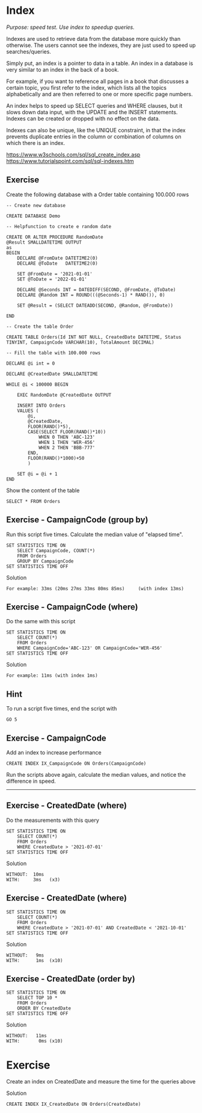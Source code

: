 # Index

*Purpose: speed test. Use index to speedup queries.*

Indexes are used to retrieve data from the database more quickly than otherwise. The users cannot see the indexes, they are just used to speed up searches/queries.

Simply put, an index is a pointer to data in a table. An index in a database is very similar to an index in the back of a book.

For example, if you want to reference all pages in a book that discusses a certain topic, you first refer to the index, which lists all the topics alphabetically and are then referred to one or more specific page numbers.

An index helps to speed up SELECT queries and WHERE clauses, but it slows down data input, with the UPDATE and the INSERT statements. Indexes can be created or dropped with no effect on the data.

Indexes can also be unique, like the UNIQUE constraint, in that the index prevents duplicate entries in the column or combination of columns on which there is an index.

https://www.w3schools.com/sql/sql_create_index.asp
https://www.tutorialspoint.com/sql/sql-indexes.htm

## Exercise


Create the following database with a Order table containing 100.000 rows

	-- Create new database

	CREATE DATABASE Demo

	-- Helpfunction to create e random date

	CREATE OR ALTER PROCEDURE RandomDate
	@Result SMALLDATETIME OUTPUT
	as
	BEGIN
		DECLARE @FromDate DATETIME2(0)
		DECLARE @ToDate   DATETIME2(0)

		SET @FromDate = '2021-01-01' 
		SET @ToDate = '2022-01-01'

		DECLARE @Seconds INT = DATEDIFF(SECOND, @FromDate, @ToDate)
		DECLARE @Random INT = ROUND(((@Seconds-1) * RAND()), 0)

		SET @Result = (SELECT DATEADD(SECOND, @Random, @FromDate))

	END

	-- Create the table Order

	CREATE TABLE Orders(Id INT NOT NULL, CreatedDate DATETIME, Status TINYINT, CampaignCode VARCHAR(10), TotalAmount DECIMAL)

	-- Fill the table with 100.000 rows

	DECLARE @i int = 0

	DECLARE @CreatedDate SMALLDATETIME

	WHILE @i < 100000 BEGIN

		EXEC RandomDate @CreatedDate OUTPUT

		INSERT INTO Orders
		VALUES (
			@i, 
			@CreatedDate, 
			FLOOR(RAND()*5), 
			CASE(SELECT FLOOR(RAND()*10))
				WHEN 0 THEN 'ABC-123'
				WHEN 1 THEN 'WER-456'
				WHEN 2 THEN 'BBB-777'
			END,
			FLOOR(RAND()*1000)+50
			) 

		SET @i = @i + 1
	END

Show the content of the table

	SELECT * FROM Orders

## Exercise - CampaignCode (group by)

Run this script five times. Calculate the median value of "elapsed time".

	SET STATISTICS TIME ON
		SELECT CampaignCode, COUNT(*) 
		FROM Orders
		GROUP BY CampaignCode
	SET STATISTICS TIME OFF

Solution

	For example: 33ms (20ms 27ms 33ms 80ms 85ms)     (with index 13ms)

## Exercise - CampaignCode (where)

Do the same with this script

	SET STATISTICS TIME ON
		SELECT COUNT(*) 
		FROM Orders
		WHERE CampaignCode='ABC-123' OR CampaignCode='WER-456'
	SET STATISTICS TIME OFF

Solution

	For example: 11ms (with index 1ms)

## Hint

To run a script five times, end the script with

	GO 5

## Exercise - CampaignCode

Add an index to increase performance

	CREATE INDEX IX_CampaignCode ON Orders(CampaignCode) 

Run the scripts above again, calculate the median values, and notice the difference in speed.	

---

## Exercise - CreatedDate (where)

Do the measurements with this query

	SET STATISTICS TIME ON
		SELECT COUNT(*) 
		FROM Orders
		WHERE CreatedDate > '2021-07-01'
	SET STATISTICS TIME OFF

Solution

	WITHOUT:  10ms
	WITH:     3ms   (x3)

## Exercise - CreatedDate (where)

	SET STATISTICS TIME ON
		SELECT COUNT(*) 
		FROM Orders
		WHERE CreatedDate > '2021-07-01' AND CreatedDate < '2021-10-01'
	SET STATISTICS TIME OFF

Solution

	WITHOUT:   9ms
	WITH:      1ms  (x10)

## Exercise - CreatedDate (order by)

	SET STATISTICS TIME ON
		SELECT TOP 10 *
		FROM Orders
		ORDER BY CreatedDate
	SET STATISTICS TIME OFF

Solution

	WITHOUT:   11ms
	WITH:       0ms (x10)

# Exercise

Create an index on CreatedDate and measure the time for the queries above

Solution

	CREATE INDEX IX_CreatedDate ON Orders(CreatedDate) 


